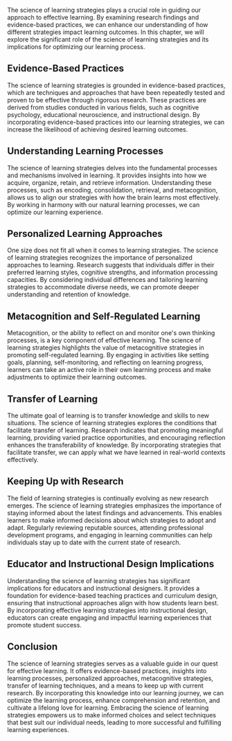 
The science of learning strategies plays a crucial role in guiding our approach to effective learning. By examining research findings and evidence-based practices, we can enhance our understanding of how different strategies impact learning outcomes. In this chapter, we will explore the significant role of the science of learning strategies and its implications for optimizing our learning process.

Evidence-Based Practices
------------------------

The science of learning strategies is grounded in evidence-based practices, which are techniques and approaches that have been repeatedly tested and proven to be effective through rigorous research. These practices are derived from studies conducted in various fields, such as cognitive psychology, educational neuroscience, and instructional design. By incorporating evidence-based practices into our learning strategies, we can increase the likelihood of achieving desired learning outcomes.

Understanding Learning Processes
--------------------------------

The science of learning strategies delves into the fundamental processes and mechanisms involved in learning. It provides insights into how we acquire, organize, retain, and retrieve information. Understanding these processes, such as encoding, consolidation, retrieval, and metacognition, allows us to align our strategies with how the brain learns most effectively. By working in harmony with our natural learning processes, we can optimize our learning experience.

Personalized Learning Approaches
--------------------------------

One size does not fit all when it comes to learning strategies. The science of learning strategies recognizes the importance of personalized approaches to learning. Research suggests that individuals differ in their preferred learning styles, cognitive strengths, and information processing capacities. By considering individual differences and tailoring learning strategies to accommodate diverse needs, we can promote deeper understanding and retention of knowledge.

Metacognition and Self-Regulated Learning
-----------------------------------------

Metacognition, or the ability to reflect on and monitor one's own thinking processes, is a key component of effective learning. The science of learning strategies highlights the value of metacognitive strategies in promoting self-regulated learning. By engaging in activities like setting goals, planning, self-monitoring, and reflecting on learning progress, learners can take an active role in their own learning process and make adjustments to optimize their learning outcomes.

Transfer of Learning
--------------------

The ultimate goal of learning is to transfer knowledge and skills to new situations. The science of learning strategies explores the conditions that facilitate transfer of learning. Research indicates that promoting meaningful learning, providing varied practice opportunities, and encouraging reflection enhances the transferability of knowledge. By incorporating strategies that facilitate transfer, we can apply what we have learned in real-world contexts effectively.

Keeping Up with Research
------------------------

The field of learning strategies is continually evolving as new research emerges. The science of learning strategies emphasizes the importance of staying informed about the latest findings and advancements. This enables learners to make informed decisions about which strategies to adopt and adapt. Regularly reviewing reputable sources, attending professional development programs, and engaging in learning communities can help individuals stay up to date with the current state of research.

Educator and Instructional Design Implications
----------------------------------------------

Understanding the science of learning strategies has significant implications for educators and instructional designers. It provides a foundation for evidence-based teaching practices and curriculum design, ensuring that instructional approaches align with how students learn best. By incorporating effective learning strategies into instructional design, educators can create engaging and impactful learning experiences that promote student success.

Conclusion
----------

The science of learning strategies serves as a valuable guide in our quest for effective learning. It offers evidence-based practices, insights into learning processes, personalized approaches, metacognitive strategies, transfer of learning techniques, and a means to keep up with current research. By incorporating this knowledge into our learning journey, we can optimize the learning process, enhance comprehension and retention, and cultivate a lifelong love for learning. Embracing the science of learning strategies empowers us to make informed choices and select techniques that best suit our individual needs, leading to more successful and fulfilling learning experiences.
